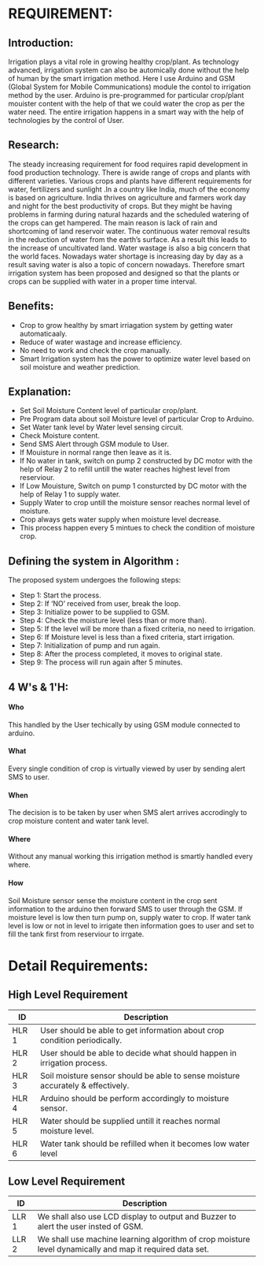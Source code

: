 # REQUIREMENT:
## Introduction:
  Irrigation plays a vital role in growing healthy crop/plant. As technology advanced, irrigation system can also be automically done without the help of human by the smart irrigation method. Here I use Arduino and GSM (Global System for Mobile Communications) module the contol to irrigation method by the user. Arduino is pre-programmed for particular crop/plant mouister content with the help of that we could water the crop as per the water need. The entire irrigation happens in a smart way with the help of technologies by the control of User.
## Research:
 The steady increasing requirement for food requires rapid development in food production technology. There is awide range of crops and plants with different varieties. Various
crops and plants have different requirements for water, fertilizers and sunlight .In a country like India, much of the economy is based on agriculture. India thrives on agriculture and farmers work day and night for the best productivity of crops. But they might be having problems in farming during natural hazards and the scheduled watering of the crops can get hampered. The main reason is lack of rain and shortcoming of land reservoir water. The continuous water removal results in the reduction of water from the earth’s surface. As a result this leads to the increase of uncultivated land. Water wastage is also a big concern that the world faces. Nowadays water shortage is increasing day by day as a result saving water is also a topic of concern nowadays. Therefore smart irrigation system has been proposed and designed so that the plants or crops can be supplied with water in a proper time interval.
## Benefits:
  * Crop to grow healthy by smart irriagation system by getting water automaticaaly.
  * Reduce of water wastage and increase efficiency.
  * No need to work and check the crop manually.
  * Smart Irrigation system has the power to optimize water level based on soil moisture and weather prediction.
## Explanation:
  * Set Soil Moisture Content level of particular crop/plant.
  * Pre Program data about soil Moisture level of particular Crop to Arduino.
  * Set Water tank level by Water level sensing circuit.
  * Check Moisture content.
  * Send SMS Alert through GSM module to User.
  * If Mouisture in normal range then leave as it is.
  * If No water in tank, switch on pump 2 constructed by DC motor with the help of Relay 2 to refill untill the water reaches highest level from reserviour.
  * If Low Mouisture, Switch on pump 1 consturcted by DC motor with the help of Relay 1 to supply water.
  * Supply Water to crop untill the moisture sensor reaches normal level of moisture.
  * Crop always gets water supply when moisture level decrease.
  * This process happen every 5 mintues to check the condition of moisture crop.

## Defining the system in Algorithm : 
The proposed system undergoes the following steps:
  * Step 1: Start the process.
  * Step 2: If ‘NO’ received from user, break the loop.
  * Step 3: Initialize power to be supplied to GSM.
  * Step 4: Check the moisture level (less than or more than).
  * Step 5: If the level will be more than a fixed criteria, no need
            to irrigation.
  * Step 6: If Moisture level is less than a fixed criteria, start
            irrigation.
  * Step 7: Initialization of pump and run again.
  * Step 8: After the process completed, it moves to original state.
  * Step 9: The process will run again after 5 minutes.

## 4 W's & 1'H:
 #### Who
  This handled by the User techically by using GSM module connected to arduino. 
 #### What 
  Every single condition of crop is virtually viewed by user by sending alert SMS to user.
 #### When
  The decision is to be taken by user when SMS alert arrives accrodingly to crop moisture content and water tank level.
 #### Where 
  Without any manual working this irrigation method is smartly handled every where.
 #### How
  Soil Moisture sensor sense the moisture content in the crop sent information to the arduino then forward SMS to user through the GSM.
  If moisture level is low then turn pump on, supply water to crop. If water tank level is low or not in level to irrigate then information goes to user and set to fill the       tank first from reserviour to irrgate.

# Detail Requirements:
 ## High Level Requirement
 |  ID   |                Description
 |-------|------------------------------------------------------------------
 | HLR 1 | User should be able to get information about crop condition periodically.
 | HLR 2 | User should be able to decide what should happen in irrigation process.
 | HLR 3 | Soil moisture sensor should be able to sense moisture accurately & effectively.
 | HLR 4 | Arduino should be perform accordingly to moisture sensor.
 | HLR 5 | Water should be supplied untill it reaches normal moisture level.
 | HLR 6 | Water tank should be refilled when it becomes low water level
 
 ## Low Level Requirement
 | ID    |          Description
 |-------|--------------------------------------------------------------------------------
 | LLR 1 | We shall also use LCD display to output and Buzzer to alert the user insted of GSM.
 | LLR 2 | We shall use machine learning algorithm of crop moisture level dynamically and map it required data set.
